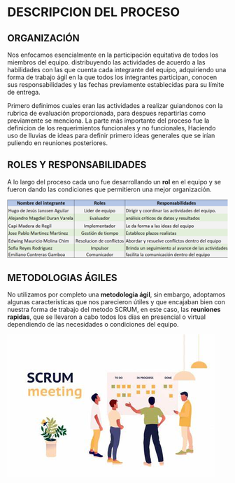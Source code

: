 # DESCRIPCION DEL PROCESO

## ORGANIZACIÓN


Nos enfocamos esencialmente en la participación equitativa de todos los miembros del equipo.  distribuyendo las actividades de acuerdo a las habilidades con las que cuenta cada integrante del equipo, adquiriendo una forma de trabajo ágil en la que todos los integrantes participan, conocen sus responsabilidades y las fechas previamente establecidas para su límite de entrega.

Primero definimos cuales eran las actividades a realizar guiandonos con la rubrica de evaluación proporcionada, para despues repartirlas como previamente se menciona. La parte más importante del proceso fue la definicion de los requerimientos funcionales y no funcionales, Haciendo uso de lluvias de ideas para definir primero ideas generales que se irían puliendo en reuniones posteriores.

## ROLES Y RESPONSABILIDADES


A lo largo del proceso cada uno fue desarrollando un **rol** en el equipo y se fueron dando las condiciones que permitieron una mejor organización.

![ ](https://github.com/hjanssena/FIS-Proyecto/blob/EmilianoContreras/Assets/RolesResponsabilidades.png?raw=true)


## METODOLOGIAS ÁGILES


No utilizamos por completo una **metodologia ágil**, sin embargo, adoptamos algunas caracteristicas que nos parecieron útiles y que encajaban bien con nuestra forma de trabajo del metodo SCRUM, en este caso, las **reuniones rapidas**, que se llevaron a cabo todos los dias en presencial o virtual dependiendo de las necesidades o condiciones del equipo.

![ ](https://github.com/hjanssena/FIS-Proyecto/blob/EmilianoContreras/Assets/scrumMeting.png?raw=true)
 

